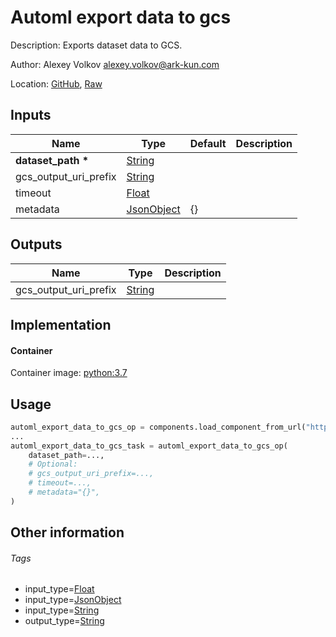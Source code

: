 <!-- BEGIN_GENERATED_CONTENT -->
# Automl export data to gcs

Description: Exports dataset data to GCS.

Author: Alexey Volkov <alexey.volkov@ark-kun.com>

Location: [GitHub](https://github.com/Ark-kun/pipeline_components/blob/master/components/gcp/automl/export_data_to_gcs/component.yaml), [Raw](https://raw.githubusercontent.com/Ark-kun/pipeline_components/master/components/gcp/automl/export_data_to_gcs/component.yaml)

## Inputs

|Name|Type|Default|Description|
|-|-|-|-|
|**dataset_path** **\***|[String]|||
|gcs_output_uri_prefix|[String]|||
|timeout|[Float]|||
|metadata|[JsonObject]|{}||

## Outputs

|Name|Type|Description|
|-|-|-|
|gcs_output_uri_prefix|[String]||

## Implementation

#### Container

Container image: [python:3.7](https://hub.docker.com/r/_/python)

## Usage

```python
automl_export_data_to_gcs_op = components.load_component_from_url("https://raw.githubusercontent.com/Ark-kun/pipeline_components/master/components/gcp/automl/export_data_to_gcs/component.yaml")
...
automl_export_data_to_gcs_task = automl_export_data_to_gcs_op(
    dataset_path=...,
    # Optional:
    # gcs_output_uri_prefix=...,
    # timeout=...,
    # metadata="{}",
)
```

## Other information

###### Tags

* input_type=[Float]
* input_type=[JsonObject]
* input_type=[String]
* output_type=[String]

[Float]: https://github.com/Ark-kun/pipeline_components/tree/master/types/Float
[JsonObject]: https://github.com/Ark-kun/pipeline_components/tree/master/types/JsonObject
[String]: https://github.com/Ark-kun/pipeline_components/tree/master/types/String
<!-- END_GENERATED_CONTENT -->
